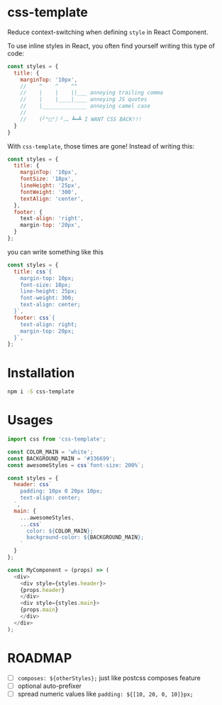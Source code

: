 # css-template
Reduce context-switching when defining `style` in React Component.

To use inline styles in React, you often find yourself writing this type of code:

```js
const styles = {
  title: {
    marginTop: '10px',
    //    ^    ^    ^^
    //    |    |    ||___ annoying trailing comma
    //    |    |____|____ annoying JS quotes
    //    |______________ annoying camel case
    //
    //    (╯°□°）╯︵ ┻━┻ I WANT CSS BACK!!!
  }
}
```

With `css-template`, those times are gone! Instead of writing this:

```js
const styles = {
  title: {
    marginTop: '10px',
    fontSize: '18px',
    lineHeight: '25px',
    fontWeight: '300',
    textAlign: 'center',
  },
  footer: {
    text-align: 'right',
    margin-top: '20px',
  }
};
```

you can write something like this

```js
const styles = {
  title: css`{
    margin-top: 10px;
    font-size: 18px;
    line-height: 25px;
    font-weight: 300;
    text-align: center;
  }`,
  footer: css`{
    text-align: right;
    margin-top: 20px;
  }`,
};
```

# Installation

```bash
npm i -S css-template
```

# Usages

```js
import css from 'css-template';

const COLOR_MAIN = 'white';
const BACKGROUND_MAIN = '#336699';
const awesomeStyles = css`font-size: 200%`;

const styles = {
  header: css`
    padding: 10px 0 20px 10px;
    text-align: center;
  `,
  main: {
    ...awesomeStyles,
    ...css`
      color: ${COLOR_MAIN};
      background-color: ${BACKGROUND_MAIN};
    `
  }
};

const MyComponent = (props) => (
  <div>
    <div style={styles.header}>
    {props.header}
    </div>
    <div style={styles.main}>
    {props.main}
    </div>
  </div>
);
```

# ROADMAP

- [ ] `composes: ${otherStyles};` just like postcss composes feature
- [ ] optional auto-prefixer
- [ ] spread numeric values like `padding: ${[10, 20, 0, 10]}px;`
